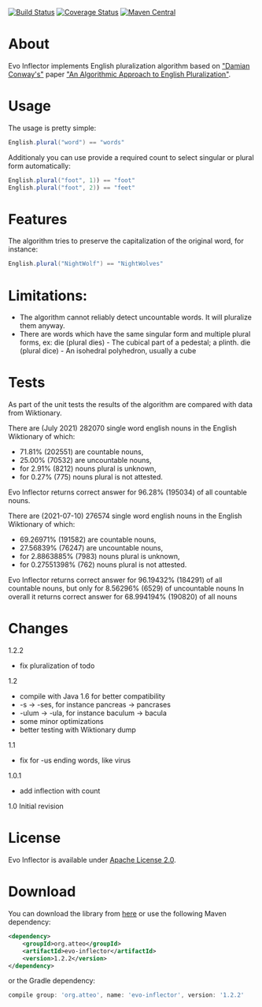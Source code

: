 [![Build Status](https://travis-ci.org/atteo/evo-inflector.svg)](https://travis-ci.org/atteo/evo-inflector)
[![Coverage Status](https://img.shields.io/coveralls/atteo/evo-inflector.svg)](https://coveralls.io/r/atteo/evo-inflector)
[![Maven Central](https://maven-badges.herokuapp.com/maven-central/org.atteo/evo-inflector/badge.svg)](https://maven-badges.herokuapp.com/maven-central/org.atteo/evo-inflector)

About
=====

Evo Inflector implements English pluralization algorithm based on ["Damian Conway's"](https://en.wikipedia.org/wiki/Damian_Conway) paper ["An Algorithmic Approach to English Pluralization"](http://www.csse.monash.edu.au/~damian/papers/HTML/Plurals.html).

Usage
=====

The usage is pretty simple:

```java
English.plural("word") == "words"
```

Additionaly you can use provide a required count to select singular or plural form automatically:

```java
English.plural("foot", 1)) == "foot"
English.plural("foot", 2)) == "feet"
```


Features
========
The algorithm tries to preserve the capitalization of the original word, for instance:

```java
English.plural("NightWolf") == "NightWolves"
```

Limitations:
============

* The algorithm cannot reliably detect uncountable words. It will pluralize them anyway.
* There are words which have the same singular form and multiple plural forms, ex:
die (plural dies) - The cubical part of a pedestal; a plinth.
die (plural dice) - An isohedral polyhedron, usually a cube

Tests
=====

As part of the unit tests the results of the algorithm are compared with data from Wiktionary.

There are (July 2021) 282070 single word english nouns in the English Wiktionary of which:
- 71.81% (202551) are countable nouns,
- 25.00% (70532) are uncountable nouns,
- for 2.91% (8212) nouns plural is unknown,
- for 0.27% (775) nouns plural is not attested.

Evo Inflector returns correct answer for 96.28% (195034) of all countable nouns.


There are (2021-07-10) 276574 single word english nouns in the English Wiktionary of which:
- 69.26971% (191582) are countable nouns,
- 27.56839% (76247) are uncountable nouns,
- for 2.8863885% (7983) nouns plural is unknown,
- for 0.27551398% (762) nouns plural is not attested.

Evo Inflector returns correct answer for 96.19432% (184291) of all countable nouns,
but only for 8.56296% (6529) of uncountable nouns
In overall it returns correct answer for 68.994194% (190820) of all nouns


Changes
=======

1.2.2
- fix pluralization of todo

1.2
- compile with Java 1.6 for better compatibility
- -s -> -ses, for instance pancreas -> pancrases
- -ulum -> -ula, for instance baculum -> bacula
- some minor optimizations
- better testing with Wiktionary dump

1.1
- fix for -us ending words, like virus

1.0.1
- add inflection with count

1.0 Initial revision

License
=======

Evo Inflector is available under [Apache License 2.0](https://www.apache.org/licenses/LICENSE-2.0).

Download
========

You can download the library from [here](http://search.maven.org/remotecontent?filepath=org/atteo/evo-inflector/1.2.2/evo-inflector-1.2.2.jar) or use the following Maven dependency:

```xml
<dependency>
    <groupId>org.atteo</groupId>
    <artifactId>evo-inflector</artifactId>
    <version>1.2.2</version>
</dependency>
```
or the Gradle dependency:

```groovy
compile group: 'org.atteo', name: 'evo-inflector', version: '1.2.2'
```



